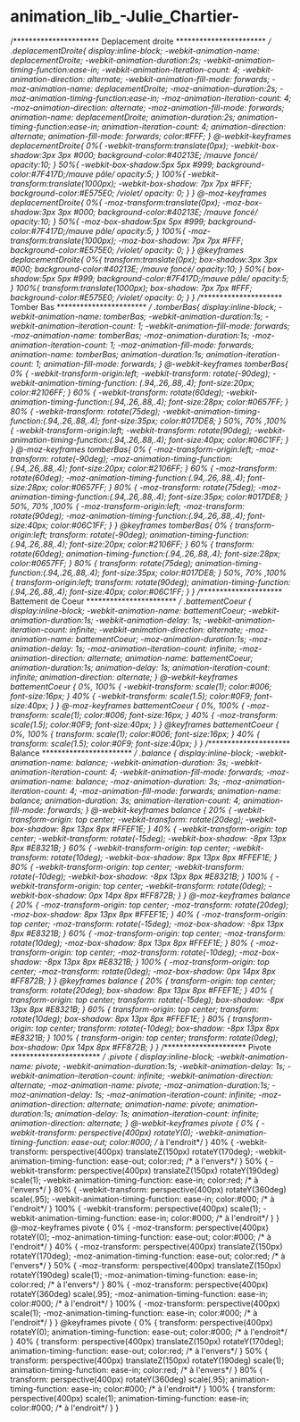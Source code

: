 animation_lib_-Julie_Chartier-
==============================

 /**********************   Deplacement droite  *********************** */ .deplacementDroite{ 	display:inline-block; 	-webkit-animation-name: deplacementDroite; 	-webkit-animation-duration:2s; 	-webkit-animation-timing-function:ease-in; 	-webkit-animation-iteration-count: 4; 	-webkit-animation-direction: alternate; 	-webkit-animation-fill-mode: forwards; 	 	-moz-animation-name: deplacementDroite; 	-moz-animation-duration:2s; 	-moz-animation-timing-function:ease-in; 	-moz-animation-iteration-count: 4; 	-moz-animation-direction: alternate; 	-moz-animation-fill-mode: forwards; 	 	animation-name: deplacementDroite; 	animation-duration:2s; 	animation-timing-function:ease-in; 	animation-iteration-count: 4; 	animation-direction: alternate; 	animation-fill-mode: forwards; 	color:#FFF; 	 }   @-webkit-keyframes deplacementDroite{ 	0%{         -webkit-transform:translate(0px); 		-webkit-box-shadow:3px 3px #000; 		background-color:#40213E; /*mauve foncé*/ 		opacity:10; 	}	 	50%{ 	   -webkit-box-shadow:5px 5px #999;       	background-color:#7F417D;/*mauve pâle*/ 		opacity:5; 	}          100%{         -webkit-transform:translate(1000px); 		-webkit-box-shadow: 7px 7px #FFF; 		background-color:#E575E0; /*violet*/ 		opacity: 0;   	} }  @-moz-keyframes deplacementDroite{ 	0%{         -moz-transform:translate(0px); 		-moz-box-shadow:3px 3px #000; 		background-color:#40213E; /*mauve foncé*/ 		opacity:10; 	}	 	50%{ 	   -moz-box-shadow:5px 5px #999;       	background-color:#7F417D;/*mauve pâle*/ 		opacity:5; 	}          100%{         -moz-transform:translate(1000px); 		-moz-box-shadow: 7px 7px #FFF; 		background-color:#E575E0; /*violet*/ 		opacity: 0;   	} }  @keyframes deplacementDroite{ 	0%{         transform:translate(0px); 		box-shadow:3px 3px #000; 		background-color:#40213E; /*mauve foncé*/ 		opacity:10; 	}	 	50%{ 	   box-shadow:5px 5px #999;       	background-color:#7F417D;/*mauve pâle*/ 		opacity:5; 	}          100%{         transform:translate(1000px); 		box-shadow: 7px 7px #FFF; 		background-color:#E575E0; /*violet*/ 		opacity: 0;   	} }   /**********************   Tomber Bas  *********************** */ 	  .tomberBas{ 	display:inline-block; 	-webkit-animation-name: tomberBas; 	-webkit-animation-duration:1s; 	-webkit-animation-iteration-count: 1; 	-webkit-animation-fill-mode: forwards;  	 	-moz-animation-name: tomberBas; 	-moz-animation-duration:1s; 	-moz-animation-iteration-count: 1; 	-moz-animation-fill-mode: forwards; 	 	animation-name: tomberBas; 	animation-duration:1s; 	animation-iteration-count: 1; 	animation-fill-mode: forwards; }  @-webkit-keyframes tomberBas{    0% {  	   -webkit-transform-origin:left; 	   -webkit-transform: rotate(-90deg); 	   -webkit-animation-timing-function: (.94,.26,.88,.4); 	   font-size:20px; 	   color:#2106FF;    } 	 	60% {  	   -webkit-transform: rotate(60deg); 	   -webkit-animation-timing-function:(.94,.26,.88,.4); 	   font-size:28px; 	   color:#0657FF;     } 	 	80% {  	   -webkit-transform: rotate(75deg); 	   -webkit-animation-timing-function:(.94,.26,.88,.4); 	   font-size:35px; 	   color:#017DE8;     } 	 	50%, 70% ,100% {  	   -webkit-transform-origin:left; 	   -webkit-transform: rotate(90deg); 	   -webkit-animation-timing-function:(.94,.26,.88,.4); 	   font-size:40px; 	   color:#06C1FF;     } }  @-moz-keyframes tomberBas{    0% {  	   -moz-transform-origin:left; 	   -moz-transform: rotate(-90deg); 	   -moz-animation-timing-function: (.94,.26,.88,.4); 	   font-size:20px; 	   color:#2106FF;    } 	 	60% {  	   -moz-transform: rotate(60deg); 	   -moz-animation-timing-function:(.94,.26,.88,.4); 	   font-size:28px; 	   color:#0657FF;     } 	 	80% {  	   -moz-transform: rotate(75deg); 	   -moz-animation-timing-function:(.94,.26,.88,.4); 	   font-size:35px; 	   color:#017DE8;     } 	 	50%, 70% ,100% {  	   -moz-transform-origin:left; 	   -moz-transform: rotate(90deg); 	   -moz-animation-timing-function:(.94,.26,.88,.4); 	   font-size:40px; 	   color:#06C1FF;     } }  @keyframes tomberBas{    0% {  	   transform-origin:left; 	   transform: rotate(-90deg); 	   animation-timing-function: (.94,.26,.88,.4); 	   font-size:20px; 	   color:#2106FF;    } 	 	60% {  	   transform: rotate(60deg); 	   animation-timing-function:(.94,.26,.88,.4); 	   font-size:28px; 	   color:#0657FF;     } 	 	80% {  	   transform: rotate(75deg); 	   animation-timing-function:(.94,.26,.88,.4); 	   font-size:35px; 	   color:#017DE8;     } 	 	50%, 70% ,100% {  		transform-origin:left; 	   	transform: rotate(90deg); 	   	animation-timing-function:(.94,.26,.88,.4); 	   	font-size:40px; 	   	color:#06C1FF;     } }  /**********************   Battement de Coeur   *********************** */  .battementCoeur { 	display:inline-block;   	-webkit-animation-name: battementCoeur; 	-webkit-animation-duration:1s; 	-webkit-animation-delay: 1s; 	-webkit-animation-iteration-count: infinite; 	-webkit-animation-direction: alternate; 	 	-moz-animation-name: battementCoeur; 	-moz-animation-duration:1s; 	-moz-animation-delay: 1s; 	-moz-animation-iteration-count: infinite; 	-moz-animation-direction: alternate; 	 	animation-name: battementCoeur; 	animation-duration:1s; 	animation-delay: 1s; 	animation-iteration-count: infinite; 	animation-direction: alternate; }  @-webkit-keyframes battementCoeur { 	  0%, 100% { 				-webkit-transform: scale(1); 				color:#006; 				font-size:16px; 	 }  	  40% { 		-webkit-transform: scale(1.5); 		color:#0F9; 		font-size:40px; 	 }  }     @-moz-keyframes battementCoeur { 	  0%, 100% { 				-moz-transform: scale(1); 				color:#006; 				font-size:16px; 		}  	  40% { 		-moz-transform: scale(1.5); 		color:#0F9; 		font-size:40px; 		} }    @keyframes battementCoeur { 	  0%, 100% { 				transform: scale(1); 				color:#006; 				font-size:16px; 		}  	  40% { 	  transform: scale(1.5); 		color:#0F9; 		font-size:40px; 		} }  /**********************   Balance  *********************** */ .balance { 		display:inline-block; 		-webkit-animation-name: balance; 		-webkit-animation-duration: 3s; 		-webkit-animation-iteration-count: 4; 		-webkit-animation-fill-mode: forwards; 		 		-moz-animation-name: balance; 		-moz-animation-duration: 3s; 		-moz-animation-iteration-count: 4; 		-moz-animation-fill-mode: forwards; 		 		animation-name: balance; 		animation-duration: 3s; 		animation-iteration-count: 4; 		animation-fill-mode: forwards; }  @-webkit-keyframes balance {   20% { 		-webkit-transform-origin: top center; 		-webkit-transform: rotate(20deg); 		-webkit-box-shadow: 8px 13px 8px #FFEF1E; 	 }    40% { 		-webkit-transform-origin: top center; 		-webkit-transform: rotate(-15deg); 		-webkit-box-shadow: -8px 13px 8px #E8321B; 		   	}    60% { 		-webkit-transform-origin: top center; 		-webkit-transform: rotate(10deg); 		-webkit-box-shadow: 8px 13px 8px #FFEF1E; 		   	}    80% { 		-webkit-transform-origin: top center; 		-webkit-transform: rotate(-10deg); 		-webkit-box-shadow: -8px 13px 8px #E8321B; 		   	}    100% { 		-webkit-transform-origin: top center; 		-webkit-transform: rotate(0deg); 		-webkit-box-shadow: 0px 14px 8px #FF872B; 	 	 } }  @-moz-keyframes balance {   20% { 		-moz-transform-origin: top center; 		-moz-transform: rotate(20deg); 		-moz-box-shadow: 8px 13px 8px #FFEF1E; 	 }    40% { 		-moz-transform-origin: top center; 		-moz-transform: rotate(-15deg); 		-moz-box-shadow: -8px 13px 8px #E8321B; 		   	}    60% { 		-moz-transform-origin: top center; 		-moz-transform: rotate(10deg); 		-moz-box-shadow: 8px 13px 8px #FFEF1E; 		   	}    80% { 		-moz-transform-origin: top center; 		-moz-transform: rotate(-10deg); 		-moz-box-shadow: -8px 13px 8px #E8321B; 		   	}    100% { 		-moz-transform-origin: top center; 		-moz-transform: rotate(0deg); 		-moz-box-shadow: 0px 14px 8px #FF872B; 	 	 } }  @keyframes balance {   20% { 		transform-origin: top center; 		transform: rotate(20deg); 		box-shadow: 8px 13px 8px #FFEF1E; 	 }    40% { 		transform-origin: top center; 		transform: rotate(-15deg); 		box-shadow: -8px 13px 8px #E8321B; 		   	}    60% { 		transform-origin: top center; 		transform: rotate(10deg); 		box-shadow: 8px 13px 8px #FFEF1E; 		   	}    80% { 		transform-origin: top center; 		transform: rotate(-10deg); 		box-shadow: -8px 13px 8px #E8321B; 	   	}    100% { 		transform-origin: top center; 		transform: rotate(0deg); 		box-shadow: 0px 14px 8px #FF872B; 		 	 } }    /**********************   Pivote  *********************** */  .pivote { 		display:inline-block; 		-webkit-animation-name: pivote; 		-webkit-animation-duration:1s; 		-webkit-animation-delay: 1s; 		-webkit-animation-iteration-count: infinite; 		-webkit-animation-direction: alternate; 		 		-moz-animation-name: pivote; 		-moz-animation-duration:1s; 		-moz-animation-delay: 1s; 		-moz-animation-iteration-count: infinite; 		-moz-animation-direction: alternate; 		 		animation-name: pivote; 		animation-duration:1s; 		animation-delay: 1s; 		animation-iteration-count: infinite; 		animation-direction: alternate; } @-webkit-keyframes pivote { 	0% { 		-webkit-transform: perspective(400px) rotateY(0); 		-webkit-animation-timing-function: ease-out; 		color:#000; /* à l'endroit*/ 	} 	40% { 		-webkit-transform: perspective(400px) translateZ(150px) rotateY(170deg); 		-webkit-animation-timing-function: ease-out; 		 color:red; /* à l'envers*/ 	} 	50% { 		-webkit-transform: perspective(400px) translateZ(150px) rotateY(190deg) scale(1); 		-webkit-animation-timing-function: ease-in; 		color:red; /* à l'envers*/ 	} 	80% { 		-webkit-transform: perspective(400px) rotateY(360deg) scale(.95); 		-webkit-animation-timing-function: ease-in; 		color:#000; /* à l'endroit*/ 	} 	100% { 		-webkit-transform: perspective(400px) scale(1); 		-webkit-animation-timing-function: ease-in; 		color:#000; /* à l'endroit*/ 	} } 	 @-moz-keyframes pivote { 	0% { 		-moz-transform: perspective(400px) rotateY(0); 		-moz-animation-timing-function: ease-out; 		color:#000; /* à l'endroit*/ 	} 	40% { 		-moz-transform: perspective(400px) translateZ(150px) rotateY(170deg); 		-moz-animation-timing-function: ease-out; 		 color:red; /* à l'envers*/ 	} 	50% { 		-moz-transform: perspective(400px) translateZ(150px) rotateY(190deg) scale(1); 		-moz-animation-timing-function: ease-in; 		color:red; /* à l'envers*/ 	} 	80% { 		-moz-transform: perspective(400px) rotateY(360deg) scale(.95); 		-moz-animation-timing-function: ease-in; 		color:#000; /* à l'endroit*/ 	} 	100% { 		-moz-transform: perspective(400px) scale(1); 		-moz-animation-timing-function: ease-in; 		color:#000; /* à l'endroit*/ 	} }  @keyframes pivote { 	0% { 		transform: perspective(400px) rotateY(0); 		animation-timing-function: ease-out; 		color:#000; /* à l'endroit*/ 	} 	40% { 		transform: perspective(400px) translateZ(150px) rotateY(170deg); 		animation-timing-function: ease-out; 		 color:red; /* à l'envers*/ 	} 	50% { 		transform: perspective(400px) translateZ(150px) rotateY(190deg) scale(1); 		animation-timing-function: ease-in; 		color:red; /* à l'envers*/ 	} 	80% { 		transform: perspective(400px) rotateY(360deg) scale(.95); 		animation-timing-function: ease-in; 		color:#000; /* à l'endroit*/ 	} 	100% { 		transform: perspective(400px) scale(1); 		animation-timing-function: ease-in; 		color:#000; /* à l'endroit*/ 	} }
